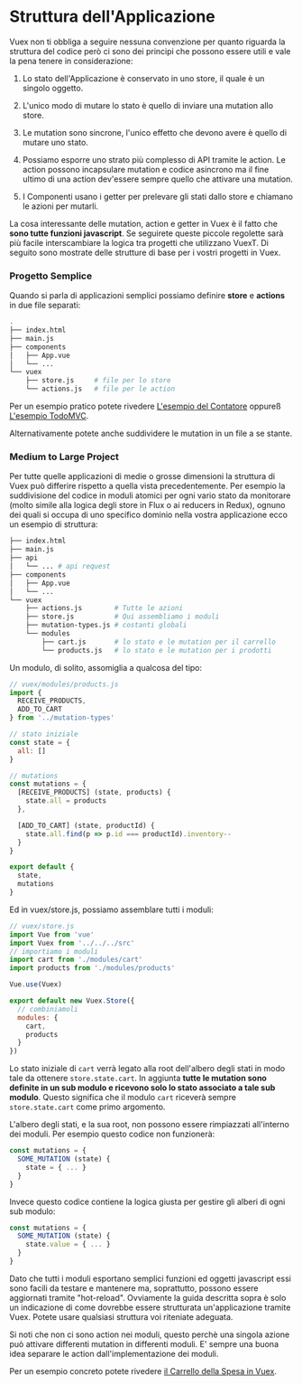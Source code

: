 # Struttura dell'Applicazione

Vuex non ti obbliga a seguire nessuna convenzione per quanto riguarda la struttura del codice però ci sono dei principi che possono essere utili e vale la pena tenere in considerazione:

1. Lo stato dell'Applicazione è conservato in uno store, il quale è un singolo oggetto.

2. L'unico modo di mutare lo stato è quello di inviare una mutation allo store.

3. Le mutation sono sincrone, l'unico effetto che devono avere è quello di mutare uno stato.

4. Possiamo esporre uno strato più complesso di API tramite le action. Le action possono incapsulare mutation e codice asincrono ma il fine ultimo di una action dev'essere sempre quello che attivare una mutation.

5. I Componenti usano i getter per prelevare gli stati dallo store e chiamano le azioni per mutarli.

La cosa interessante delle mutation, action e getter in Vuex è il fatto che **sono tutte funzioni javascript**. Se seguirete queste piccole regolette sarà più facile interscambiare la logica tra progetti che utilizzano VuexT. Di seguito sono mostrate delle strutture di base per i vostri progetti in Vuex.

### Progetto Semplice

Quando si parla di applicazioni semplici possiamo definire **store** e **actions** in due file separati:

``` bash
.
├── index.html
├── main.js
├── components
│   ├── App.vue
│   └── ...
└── vuex
    ├── store.js     # file per lo store
    └── actions.js   # file per le action
```

Per un esempio pratico potete rivedere [L'esempio del Contatore](https://github.com/vuejs/vuex/tree/master/examples/counter) oppureß [L'esempio TodoMVC](https://github.com/vuejs/vuex/tree/master/examples/todomvc).

Alternativamente potete anche suddividere le mutation in un file a se stante.

### Medium to Large Project

Per tutte quelle applicazioni di medie o grosse dimensioni la struttura di Vuex può differire rispetto a quella vista precedentemente. Per esempio la suddivisione del codice in moduli atomici per ogni vario stato da monitorare (molto simile alla logica degli store in Flux o ai reducers in Redux), ognuno dei quali si occupa di uno specifico dominio nella vostra applicazione ecco un esempio di struttura:

``` bash
├── index.html
├── main.js
├── api
│   └── ... # api request
├── components
│   ├── App.vue
│   └── ...
└── vuex
    ├── actions.js        # Tutte le azioni
    ├── store.js          # Qui assembliamo i moduli
    ├── mutation-types.js # costanti globali
    └── modules
        ├── cart.js       # lo stato e le mutation per il carrello
        └── products.js   # lo stato e le mutation per i prodotti
```

Un modulo, di solito, assomiglia a qualcosa del tipo:

``` js
// vuex/modules/products.js
import {
  RECEIVE_PRODUCTS,
  ADD_TO_CART
} from '../mutation-types'

// stato iniziale
const state = {
  all: []
}

// mutations
const mutations = {
  [RECEIVE_PRODUCTS] (state, products) {
    state.all = products
  },

  [ADD_TO_CART] (state, productId) {
    state.all.find(p => p.id === productId).inventory--
  }
}

export default {
  state,
  mutations
}
```

Ed in vuex/store.js, possiamo assemblare tutti i moduli:

``` js
// vuex/store.js
import Vue from 'vue'
import Vuex from '../../../src'
// importiamo i moduli
import cart from './modules/cart'
import products from './modules/products'

Vue.use(Vuex)

export default new Vuex.Store({
  // combiniamoli
  modules: {
    cart,
    products
  }
})
```

Lo stato iniziale di `cart` verrà legato alla root dell'albero degli stati in modo tale da ottenere `store.state.cart`. In aggiunta **tutte le mutation sono definite in un sub modulo e ricevono solo lo stato associato a tale sub modulo**. Questo significa che il modulo `cart` riceverà sempre `store.state.cart` come primo argomento.

L'albero degli stati, e la sua root, non possono essere rimpiazzati all'interno dei moduli. Per esempio questo codice non funzionerà:

``` js
const mutations = {
  SOME_MUTATION (state) {
    state = { ... }
  }
}
```

Invece questo codice contiene la logica giusta per gestire gli alberi di ogni sub modulo:

``` js
const mutations = {
  SOME_MUTATION (state) {
    state.value = { ... }
  }
}
```

Dato che tutti i moduli esportano semplici funzioni ed oggetti javascript essi sono facili da testare e mantenere ma, soprattutto, possono essere aggiornati tramite "hot-reload". Ovviamente la guida descritta sopra è solo un indicazione di come dovrebbe essere strutturata un'applicazione tramite Vuex. Potete usare qualsiasi struttura voi riteniate adeguata.

Si noti che non ci sono action nei moduli, questo perchè una singola azione può attivare differenti mutation in differenti moduli. E' sempre una buona idea separare le action dall'implementazione dei moduli.

Per un esempio concreto potete rivedere [il Carrello della Spesa in Vuex](https://github.com/vuejs/vuex/tree/master/examples/shopping-cart).
